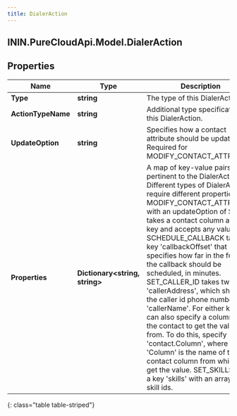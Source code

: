 ```yaml
---
title: DialerAction
---
```

## ININ.PureCloudApi.Model.DialerAction

## Properties

|Name | Type | Description | Notes|
|------------ | ------------- | ------------- | -------------|
| **Type** | **string** | The type of this DialerAction. | |
| **ActionTypeName** | **string** | Additional type specification for this DialerAction. | |
| **UpdateOption** | **string** | Specifies how a contact attribute should be updated. Required for MODIFY_CONTACT_ATTRIBUTE. | [optional] |
| **Properties** | **Dictionary&lt;string, string&gt;** | A map of key-value pairs pertinent to the DialerAction. Different types of DialerActions require different properties. MODIFY_CONTACT_ATTRIBUTE with an updateOption of SET takes a contact column as the key and accepts any value. SCHEDULE_CALLBACK takes a key &#39;callbackOffset&#39; that specifies how far in the future the callback should be scheduled, in minutes. SET_CALLER_ID takes two keys: &#39;callerAddress&#39;, which should be the caller id phone number, and &#39;callerName&#39;. For either key, you can also specify a column on the contact to get the value from. To do this, specify &#39;contact.Column&#39;, where &#39;Column&#39; is the name of the contact column from which to get the value. SET_SKILLS takes a key &#39;skills&#39; with an array of skill ids. | [optional] |
{: class="table table-striped"}


